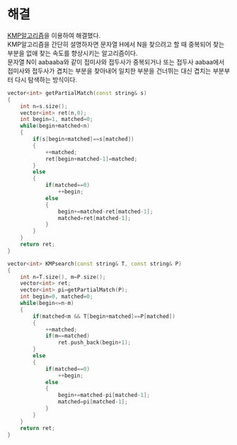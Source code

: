 # 해결 
[KMP알고리즘](https://github.com/jja08111/algorithm/blob/master/algospot/20%20%EB%AC%B8%EC%9E%90%EC%97%B4/2%20%EB%AC%B8%EC%9E%90%EC%97%B4%20%EA%B2%80%EC%83%89/KMP.cpp)을 
이용하여 해결했다.  
KMP알고리즘을 간단히 설명하자면 문자열 H에서 N을 찾으려고 할 때 중복되어 찾는 부분을 없애 찾는 속도를 향상시키는 알고리즘이다.  
문자열 N이 aabaaba와 같이 접미사와 접두사가 중복되거나 또는 접두사 aabaa에서 접미사와 접두사가 겹치는 부분을 찾아내어 일치한 부분을 건너뛰는 대신 겹치는 부분부터 다시 탐색하는 방식이다.  
```c++
vector<int> getPartialMatch(const string& s)
{
    int n=s.size();
    vector<int> ret(n,0);
    int begin=1, matched=0;
    while(begin+matched<n)
    {
        if(s[begin+matched]==s[matched])
        {
            ++matched;
            ret[begin+matched-1]=matched;
        }
        else
        {
            if(matched==0)
                ++begin;
            else
            {
                begin+=matched-ret[matched-1];
                matched=ret[matched-1];
            }
        }
    }
    return ret;
}

vector<int> KMPsearch(const string& T, const string& P)
{
    int n=T.size(), m=P.size();
    vector<int> ret;
    vector<int> pi=getPartialMatch(P);
    int begin=0, matched=0;
    while(begin<=n-m)
    {
        if(matched<m && T[begin+matched]==P[matched])
        {
            ++matched;
            if(m==matched)
                ret.push_back(begin+1);
        }
        else
        {
            if(matched==0)
                ++begin;
            else
            {
                begin+=matched-pi[matched-1];
                matched=pi[matched-1];
            }
        }
    }
    return ret;
}
```
